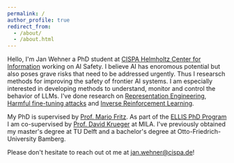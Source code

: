 ```yaml
---
permalink: /
author_profile: true
redirect_from: 
  - /about/
  - /about.html
---
```


Hello, I'm Jan Wehner a PhD student at [CISPA Helmholtz Center for Information](https://cispa.de/en) working on AI Safety. I believe AI has enoromous potential but also poses grave risks that need to be addressed urgently. Thus I researsch methods for improving the safety of frontier AI systems. I am especially interested in developing methods to understand, monitor and control the behavior of LLMs. I've done research on [Representation Engineering](/publication/representation_engineering), [Harmful fine-tuning attacks](/publication/representation_noising) and [Inverse Reinforcement Learning](/publication/explaining_learned_reward_functions).

My PhD is supervised by [Prof. Mario Fritz](https://cispa.de/en/people/mario.fritz). As part of the [ELLIS PhD Program](https://ellis.eu/phd-postdoc) I am co-supervised by [Prof. David Krueger](https://davidscottkrueger.com/) at MILA. I've previously obtained my master's degree at TU Delft and a bachelor's degree at Otto-Friedrich-University Bamberg.

Please don't hesitate to reach out ot me at [jan.wehner@cispa.de](jan.wehner@cispa.de)!